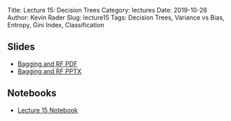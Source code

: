 Title: Lecture 15: Decision Trees
Category: lectures
Date: 2019-10-28
Author: Kevin Rader
Slug: lecture15
Tags: Decision Trees, Variance vs Bias, Entropy, Gini Index, Classification


## Slides

- [Bagging and RF PDF]({attach}presentation/Lecture15_Decision_Trees.pdf)
- [Bagging and RF PPTX]({attach}presentation/Lecture15_Decision_Trees.pptx)

## Notebooks
- [Lecture 15 Notebook]({attach}presentation/Lecture_15_Notebook.ipynb)
